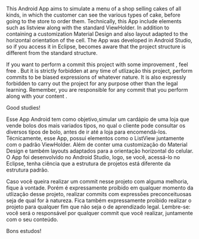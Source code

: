 This Android App aims to simulate a menu of a shop selling cakes of all kinds, in which the customer can see the various types of cake, before going to the store to order them. Technically, this App include elements such as listview along with the standard ViewHolder. In addition to containing a customization Material Design and also layout adapted to the horizontal orientation of the cell. The App was developed in Android Studio, so if you access it in Eclipse, becomes aware that the project structure is different from the standard structure.

If you want to perform a commit this project with some improvement , feel free . But it is strictly forbidden at any time of utlização this project, perform commits to be biased expressions of whatever nature. It is also expressly forbidden to carry out the project for any purpose other than the legal learning. Remember, you are responsible for any commit that you perform along with your content .

Good studies!

Esse App Android tem como objetivo,simular um cardápio de uma loja que vende bolos dos mais variados tipos, no qual o cliente pode consultar os diversos tipos de bolo, antes de ir até a loja para encomendá-los. Técnicamente, esse App, possui elementos como o ListView juntamente com o padrão ViewHolder. Além de conter uma customização do Material Design e também layouts adaptados para a orientação horizontal do celular. O App foi desenvolvido no Android Studio, logo, se você, acessá-lo no Eclipse, tenha ciência que a estrutura de projetos está diferente da estrutura padrão.

Caso você queira realizar um commit nesse projeto com alguma melhoria, fique à vontade. Porém é expressamente proibido em qualquer momento da utlização desse projeto, realizar commits com expressões preconceituosas seja de qual for à natureza. Fica também expressamente proibido realizar o projeto para qualquer fim que não seja o de aprendizado legal. Lembre-se: você será o responsável por qualquer commit que você realizar, juntamente com o seu conteúdo.

Bons estudos!
